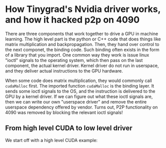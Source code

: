 # How Tinygrad's Nvidia driver works, and how it hacked p2p on 4090

There are three components that work together to drive a GPU in machine learning. The high level part is the python
or C++ code that does things like matrix multiplication and backpropagation. Then, they hand over control to the next
componet, the binding code. Such binding often exists in the form of a library that you import. One common way they
work is issue linux "ioctl" signals to the operating system, which then pass on the last component, the actual kernel
driver. Kernel driver do not run in userspace, and they deliver actual instructions to the GPU hardware. 

When some code does matrix multiplication, they would commonly call `cudaMalloc` first. The imported function `cudaMalloc`
is the binding layer. It sends some ioctl signals to the OS, and the instruction is delivered to the GPU by a kernel
driver. If we can figure out what these ioctl signals are, then we can write our own "userspace driver" and remove
the entire userspace dependency offered by vendor. Turns out, P2P functionality on 4090 was removed by blocking the
relevant ioctl signals!

## From high level CUDA to low level driver

We start off with a high level CUDA example:

```c++

```

